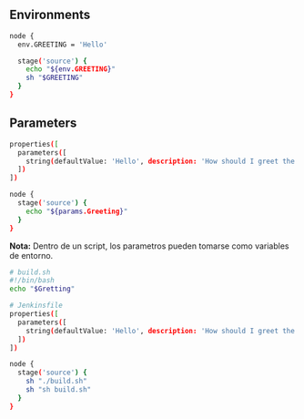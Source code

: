 ## Environments

```sh
node {
  env.GREETING = 'Hello'

  stage('source') {
    echo "${env.GREETING}"
    sh "$GREETING"
  }
}
``` 

## Parameters

```sh
properties([
  parameters([
    string(defaultValue: 'Hello', description: 'How should I greet the world?', name: 'Greeting')
  ])
])

node {
  stage('source') {
    echo "${params.Greeting}"
  }
}
```

**Nota:** Dentro de un script, los parametros pueden tomarse como variables de entorno.

```sh
# build.sh
#!/bin/bash
echo "$Gretting"

# Jenkinsfile
properties([
  parameters([
    string(defaultValue: 'Hello', description: 'How should I greet the world?', name: 'Greeting')
  ])
])

node {
  stage('source') {
    sh "./build.sh"
    sh "sh build.sh"
  }
}

```

